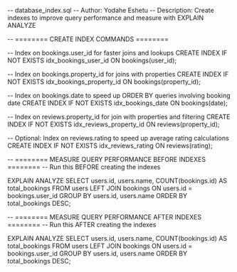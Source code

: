 -- database_index.sql
-- Author: Yodahe Eshetu
-- Description: Create indexes to improve query performance and measure with EXPLAIN ANALYZE


-- ======== CREATE INDEX COMMANDS ========

-- Index on bookings.user_id for faster joins and lookups
CREATE INDEX IF NOT EXISTS idx_bookings_user_id ON bookings(user_id);

-- Index on bookings.property_id for joins with properties
CREATE INDEX IF NOT EXISTS idx_bookings_property_id ON bookings(property_id);

-- Index on bookings.date to speed up ORDER BY queries involving booking date
CREATE INDEX IF NOT EXISTS idx_bookings_date ON bookings(date);

-- Index on reviews.property_id for join with properties and filtering
CREATE INDEX IF NOT EXISTS idx_reviews_property_id ON reviews(property_id);

-- Optional: Index on reviews.rating to speed up average rating calculations
CREATE INDEX IF NOT EXISTS idx_reviews_rating ON reviews(rating);



-- ======== MEASURE QUERY PERFORMANCE BEFORE INDEXES ========
-- Run this BEFORE creating the indexes

EXPLAIN ANALYZE
SELECT users.id, users.name, COUNT(bookings.id) AS total_bookings
FROM users
LEFT JOIN bookings ON users.id = bookings.user_id
GROUP BY users.id, users.name
ORDER BY total_bookings DESC;



-- ======== MEASURE QUERY PERFORMANCE AFTER INDEXES ========
-- Run this AFTER creating the indexes

EXPLAIN ANALYZE
SELECT users.id, users.name, COUNT(bookings.id) AS total_bookings
FROM users
LEFT JOIN bookings ON users.id = bookings.user_id
GROUP BY users.id, users.name
ORDER BY total_bookings DESC;
